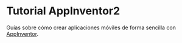 # Tutorial AppInventor2

Guías sobre cómo crear aplicaciones móviles de forma sencilla con [AppInventor](https://appinventor.mit.edu/).
